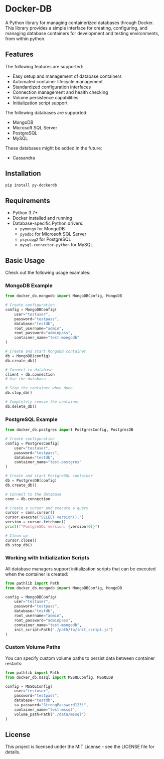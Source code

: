 # Docker-DB

A Python library for managing containerized databases through Docker. This library provides a simple interface for creating, configuring, and managing database containers for development and testing environments, from within python.

## Features

The following features are supported:

- Easy setup and management of database containers
- Automated container lifecycle management
- Standardized configuration interfaces
- Connection management and health checking
- Volume persistence capabilities
- Initialization script support

The following databases are supported:
  - MongoDB
  - Microsoft SQL Server
  - PostgreSQL
  - MySQL

These databases might be added in the future:
- Cassandra

## Installation

```bash
pip install py-dockerdb
```

## Requirements

- Python 3.7+
- Docker installed and running
- Database-specific Python drivers:
  - `pymongo` for MongoDB
  - `pyodbc` for Microsoft SQL Server
  - `psycopg2` for PostgreSQL
  - `mysql-connector-python` for MySQL

## Basic Usage

Check out the following usage examples:

### MongoDB Example

```python
from docker_db.mongodb import MongoDBConfig, MongoDB

# Create configuration
config = MongoDBConfig(
    user="testuser",
    password="testpass",
    database="testdb",
    root_username="admin",
    root_password="adminpass",
    container_name="test-mongodb"
)

# Create and start MongoDB container
db = MongoDB(config)
db.create_db()

# Connect to database
client = db.connection
# Use the database...

# Stop the container when done
db.stop_db()

# Completely remove the container
db.delete_db()
```

### PostgreSQL Example

```python
from docker_db.postgres import PostgresConfig, PostgresDB

# Create configuration
config = PostgresConfig(
    user="testuser",
    password="testpass",
    database="testdb",
    container_name="test-postgres"
)

# Create and start PostgreSQL container
db = PostgresDB(config)
db.create_db()

# Connect to the database
conn = db.connection

# Create a cursor and execute a query
cursor = conn.cursor()
cursor.execute("SELECT version();")
version = cursor.fetchone()
print(f"PostgreSQL version: {version[0]}")

# Clean up
cursor.close()
db.stop_db()
```

### Working with Initialization Scripts

All database managers support initialization scripts that can be executed when the container is created:

```python
from pathlib import Path
from docker_db.mongodb import MongoDBConfig, MongoDB

config = MongoDBConfig(
    user="testuser",
    password="testpass",
    database="testdb",
    root_username="admin",
    root_password="adminpass",
    container_name="test-mongodb",
    init_script=Path("./path/to/init_script.js")
)
```

### Custom Volume Paths

You can specify custom volume paths to persist data between container restarts:

```python
from pathlib import Path
from docker_db.mssql import MSSQLConfig, MSSQLDB

config = MSSQLConfig(
    user="testuser",
    password="testpass",
    database="testdb",
    sa_password="StrongPassword123!",
    container_name="test-mssql",
    volume_path=Path("./data/mssql")
)
```

## License

This project is licensed under the MIT License - see the LICENSE file for details.